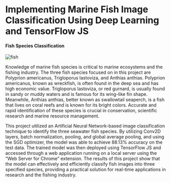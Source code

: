 # Implementing Marine Fish Image Classification Using Deep Learning and TensorFlow JS
#### Fish Species Classification
![fish](https://github.com/user-attachments/assets/5abc120f-fa94-49c3-bcae-c8c5ec5c3811)

Knowledge of marine fish species is critical to marine ecosystems and the fishing industry. The three fish species focused on in this project are Polyprion americanus, Trigloporus lastoviza, and Anthias anthias. Polyprion americanus, known as wreckfish, is often found in the deep sea and has high economic value. Trigloporus lastoviza, or red gurnard, is usually found in sandy or muddy waters and is famous for its wing-like fin shape. Meanwhile, Anthias anthias, better known as swallowtail seaperch, is a fish that lives on coral reefs and is known for its bright colors. Accurate and rapid identification of these species is crucial in conservation, scientific research and marine resource management.


This project utilized an Artificial Neural Network-based image classification technique to identify the three seawater fish species. By utilizing Conv2D layers, batch normalization, pooling, and global average pooling, and using the SGD optimizer, the model was able to achieve 88.13% accuracy on the test data. The trained model was then deployed using TensorFlow JS and accessed through a web application running on a local server using the “Web Server for Chrome” extension. The results of this project show that the model can effectively and efficiently classify fish images into three specified species, providing a practical solution for real-time applications in research and the fishing industry.
